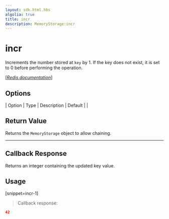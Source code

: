 ```yaml
---
layout: sdk.html.hbs
algolia: true
title: incr
description: MemoryStorage:incr
---
```


  

# incr
Increments the number stored at `key` by 1. If the key does not exist, it is set to 0 before performing the operation.

[[_Redis documentation_]](https://redis.io/commands/incr)


## Options

| Option | Type | Description | Default |
|
## Return Value

Returns the `MemoryStorage` object to allow chaining.

---

## Callback Response

Returns an integer containing the updated key value.

## Usage

[snippet=incr-1]
> Callback response:

```json
42
```